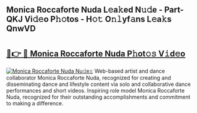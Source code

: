 ## Monica Roccaforte Nuda L𝚎a𝚔ed N𝚞𝚍e - Part-QKJ Vi𝚍𝚎o P𝚑𝚘tos - H𝚘𝚝 O𝚗𝚕yf𝚊ns L𝚎a𝚔s QnwVD

# <h2><a href="http://kf0j8q.oniu.top/?m=Monica+Roccaforte+Nuda">🔗👉 🔴 Monica Roccaforte Nuda P𝚑ot𝚘𝚜 V𝚒d𝚎o</a></h2>

[![Monica Roccaforte Nuda Nu𝚍e𝚜](https://i.imgur.com/0qMVB7G.gif)](http://kf0j8q.oniu.top/?m=Monica+Roccaforte+Nuda)
Web-based artist and dance collaborator Monica Roccaforte Nuda, recognized for creating and disseminating dance and lifestyle content via solo and collaborative dance performances and short videos. Inspiring role model Monica Roccaforte Nuda, recognized for their outstanding accomplishments and commitment to making a difference.  
